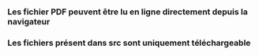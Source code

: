 ### Les fichier PDF peuvent être lu en ligne directement depuis la navigateur
### Les fichiers présent dans src sont uniquement téléchargeable
